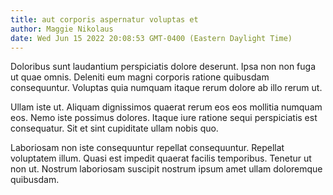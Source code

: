 ```yaml
---
title: aut corporis aspernatur voluptas et
author: Maggie Nikolaus
date: Wed Jun 15 2022 20:08:53 GMT-0400 (Eastern Daylight Time)
---
```

Doloribus sunt laudantium perspiciatis dolore deserunt. Ipsa non non fuga ut quae omnis. Deleniti eum magni corporis ratione quibusdam consequuntur. Voluptas quia numquam itaque rerum dolore ab illo rerum ut.

 Ullam iste ut. Aliquam dignissimos quaerat rerum eos eos mollitia numquam eos. Nemo iste possimus dolores. Itaque iure ratione sequi perspiciatis est consequatur. Sit et sint cupiditate ullam nobis quo.

 Laboriosam non iste consequuntur repellat consequuntur. Repellat voluptatem illum. Quasi est impedit quaerat facilis temporibus. Tenetur ut non ut. Nostrum laboriosam suscipit nostrum ipsum amet ullam doloremque quibusdam.
